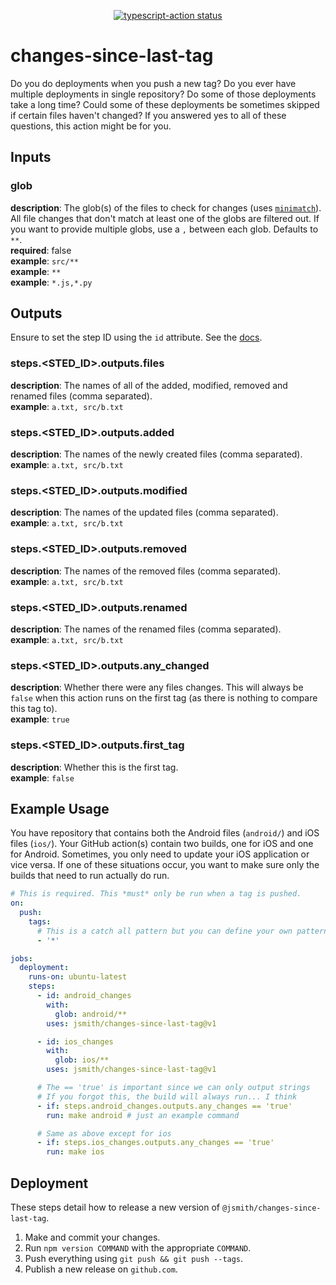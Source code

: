<p align="center">
  <a href="https://github.com/jsmith/changes-since-last-tag/actions"><img alt="typescript-action status" src="https://github.com/jsmith/changes-since-last-tag/workflows/test/badge.svg"></a>
</p>

# changes-since-last-tag

Do you do deployments when you push a new tag? Do you ever have multiple deployments in single repository? Do some of those deployments take a long time? Could some of these deployments be sometimes skipped if certain files haven't changed? If you answered yes to all of these questions, this action might be for you.

## Inputs

### glob

**description**: The glob(s) of the files to check for changes (uses [`minimatch`](https://github.com/isaacs/minimatch)). All file changes that don't match at least one of the globs are filtered out. If you want to provide multiple globs, use a `,` between each glob. Defaults to `**`.  
**required**: false  
**example**: `src/**`  
**example**: `**`  
**example**: `*.js,*.py`

## Outputs

Ensure to set the step ID using the `id` attribute. See the [docs](https://docs.github.com/en/actions/reference/workflow-syntax-for-github-actions#jobsjob_idstepsid).

### steps.<STED_ID>.outputs.files

**description**: The names of all of the added, modified, removed and renamed files (comma separated).  
**example**: `a.txt, src/b.txt`

### steps.<STED_ID>.outputs.added

**description**: The names of the newly created files (comma separated).  
**example**: `a.txt, src/b.txt`

### steps.<STED_ID>.outputs.modified

**description**: The names of the updated files (comma separated).  
**example**: `a.txt, src/b.txt`

### steps.<STED_ID>.outputs.removed

**description**: The names of the removed files (comma separated).  
**example**: `a.txt, src/b.txt`

### steps.<STED_ID>.outputs.renamed

**description**: The names of the renamed files (comma separated).  
**example**: `a.txt, src/b.txt`

### steps.<STED_ID>.outputs.any_changed

**description**: Whether there were any files changes. This will always be `false` when this action runs on the first tag (as there is nothing to compare this tag to).  
**example**: `true`

### steps.<STED_ID>.outputs.first_tag

**description**: Whether this is the first tag.  
**example**: `false`

## Example Usage

You have repository that contains both the Android files (`android/`) and iOS files (`ios/`). Your GitHub action(s) contain two builds, one for iOS and one for Android. Sometimes, you only need to update your iOS application or vice versa. If one of these situations occur, you want to make sure only the builds that need to run actually do run.

```yaml
# This is required. This *must* only be run when a tag is pushed.
on:
  push:
    tags:
      # This is a catch all pattern but you can define your own pattern
      - '*'

jobs:
  deployment:
    runs-on: ubuntu-latest
    steps:
      - id: android_changes
        with:
          glob: android/**
        uses: jsmith/changes-since-last-tag@v1

      - id: ios_changes
        with:
          glob: ios/**
        uses: jsmith/changes-since-last-tag@v1

      # The == 'true' is important since we can only output strings
      # If you forgot this, the build will always run... I think
      - if: steps.android_changes.outputs.any_changes == 'true'
        run: make android # just an example command

      # Same as above except for ios
      - if: steps.ios_changes.outputs.any_changes == 'true'
        run: make ios
```

## Deployment

These steps detail how to release a new version of `@jsmith/changes-since-last-tag`.

1. Make and commit your changes.
2. Run `npm version COMMAND` with the appropriate `COMMAND`.
3. Push everything using `git push && git push --tags`.
4. Publish a new release on `github.com`.
